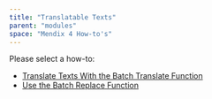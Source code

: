 ```yaml
---
title: "Translatable Texts"
parent: "modules"
space: "Mendix 4 How-to's"
---
```

Please select a how-to:

*   [Translate Texts With the Batch Translate Function](translate-texts-with-the-batch-translate-function)
*   [Use the Batch Replace Function](use-the-batch-replace-function)
